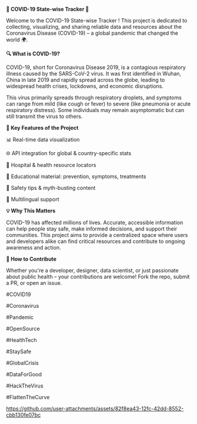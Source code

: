 **🦠 COVID-19 State-wise Tracker 🦠**

Welcome to the COVID-19 State-wise Tracker ! This project is dedicated to collecting, visualizing, and sharing reliable data and resources about the Coronavirus Disease (COVID-19) – a global pandemic that changed the world 🌍.

**🔍 What is COVID-19?**

COVID-19, short for Coronavirus Disease 2019, is a contagious respiratory illness caused by the SARS-CoV-2 virus. It was first identified in Wuhan, China in late 2019 and rapidly spread across the globe, leading to widespread health crises, lockdowns, and economic disruptions.

This virus primarily spreads through respiratory droplets, and symptoms can range from mild (like cough or fever) to severe (like pneumonia or acute respiratory distress). Some individuals may remain asymptomatic but can still transmit the virus to others.

**🧬 Key Features of the Project**

📊 Real-time data visualization

🌐 API integration for global & country-specific stats

🏥 Hospital & health resource locators

📖 Educational material: prevention, symptoms, treatments

🧼 Safety tips & myth-busting content

💬 Multilingual support

**💡 Why This Matters**

COVID-19 has affected millions of lives. Accurate, accessible information can help people stay safe, make informed decisions, and support their communities. This project aims to provide a centralized space where users and developers alike can find critical resources and contribute to ongoing awareness and action.

**🤝 How to Contribute**

Whether you're a developer, designer, data scientist, or just passionate about public health – your contributions are welcome! Fork the repo, submit a PR, or open an issue.

#COVID19

#Coronavirus

#Pandemic

#OpenSource

#HealthTech

#StaySafe

#GlobalCrisis

#DataForGood

#HackTheVirus

#FlattenTheCurve

https://github.com/user-attachments/assets/82f8ea43-12fc-42dd-8552-cbb130fe07bc
